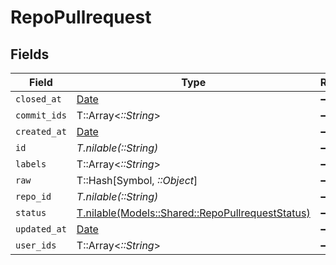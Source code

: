 # RepoPullrequest


## Fields

| Field                                                                                            | Type                                                                                             | Required                                                                                         | Description                                                                                      |
| ------------------------------------------------------------------------------------------------ | ------------------------------------------------------------------------------------------------ | ------------------------------------------------------------------------------------------------ | ------------------------------------------------------------------------------------------------ |
| `closed_at`                                                                                      | [Date](https://ruby-doc.org/stdlib-2.6.1/libdoc/date/rdoc/Date.html)                             | :heavy_minus_sign:                                                                               | N/A                                                                                              |
| `commit_ids`                                                                                     | T::Array<*::String*>                                                                             | :heavy_minus_sign:                                                                               | N/A                                                                                              |
| `created_at`                                                                                     | [Date](https://ruby-doc.org/stdlib-2.6.1/libdoc/date/rdoc/Date.html)                             | :heavy_minus_sign:                                                                               | N/A                                                                                              |
| `id`                                                                                             | *T.nilable(::String)*                                                                            | :heavy_minus_sign:                                                                               | N/A                                                                                              |
| `labels`                                                                                         | T::Array<*::String*>                                                                             | :heavy_minus_sign:                                                                               | N/A                                                                                              |
| `raw`                                                                                            | T::Hash[Symbol, *::Object*]                                                                      | :heavy_minus_sign:                                                                               | N/A                                                                                              |
| `repo_id`                                                                                        | *T.nilable(::String)*                                                                            | :heavy_minus_sign:                                                                               | N/A                                                                                              |
| `status`                                                                                         | [T.nilable(Models::Shared::RepoPullrequestStatus)](../../models/shared/repopullrequeststatus.md) | :heavy_minus_sign:                                                                               | N/A                                                                                              |
| `updated_at`                                                                                     | [Date](https://ruby-doc.org/stdlib-2.6.1/libdoc/date/rdoc/Date.html)                             | :heavy_minus_sign:                                                                               | N/A                                                                                              |
| `user_ids`                                                                                       | T::Array<*::String*>                                                                             | :heavy_minus_sign:                                                                               | N/A                                                                                              |